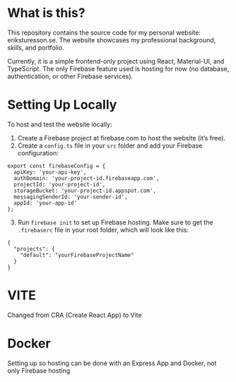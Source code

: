 # What is this?

This repository contains the source code for my personal website: eriksturesson.se. The website showcases my professional background, skills, and portfolio.

Currently, it is a simple frontend-only project using React, Material-UI, and TypeScript. The only Firebase feature used is hosting for now (no database, authentication, or other Firebase services).

# Setting Up Locally

To host and test the website locally:

1. Create a Firebase project at firebase.com to host the website (it’s free).
2. Create a `config.ts` file in your `src` folder and add your Firebase configuration:

```
export const firebaseConfig = {
  apiKey: 'your-api-key',
  authDomain: 'your-project-id.firebaseapp.com',
  projectId: 'your-project-id',
  storageBucket: 'your-project-id.appspot.com',
  messagingSenderId: 'your-sender-id',
  appId: 'your-app-id'
};
```

3. Run `firebase init` to set up Firebase hosting. Make sure to get the `.firebaserc` file in your root folder, which will look like this:

```
{
  "projects": {
    "default": "yourFirebaseProjectName"
  }
}

```

# VITE

Changed from CRA (Create React App) to Vite

# Docker

Setting up so hosting can be done with an Express App and Docker, not only Firebase hosting
